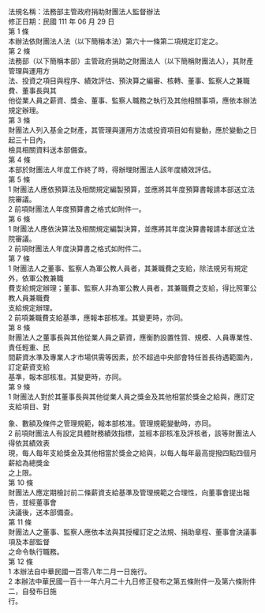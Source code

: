 法規名稱：法務部主管政府捐助財團法人監督辦法  
修正日期：民國 111 年 06 月 29 日  
第 1 條  
本辦法依財團法人法（以下簡稱本法）第六十一條第二項規定訂定之。  
第 2 條  
法務部（以下簡稱本部）主管政府捐助之財團法人（以下簡稱財團法人），其財產管理與運用方  
法、投資之項目與程序、績效評估、預決算之編審、核轉、董事、監察人之兼職費、董事長與其  
他從業人員之薪資、獎金、董事、監察人職務之執行及其他相關事項，應依本辦法規定辦理。  
第 3 條  
財團法人列入基金之財產，其管理與運用方法或投資項目如有變動，應於變動之日起三十日內，  
檢具相關資料送本部備查。  
第 4 條  
本部於財團法人年度工作終了時，得辦理財團法人該年度績效評估。  
第 5 條  
1 財團法人應依預算法及相關規定編製預算，並應將其年度預算書報請本部送立法院審議。  
2 前項財團法人年度預算書之格式如附件一。  
第 6 條  
1 財團法人應依決算法及相關規定編製決算，並應將其年度決算書報請本部送立法院審議。  
2 前項財團法人年度決算書之格式如附件二。  
第 7 條  
1 財團法人之董事、監察人為軍公教人員者，其兼職費之支給，除法規另有規定外，依軍公教兼職  
費支給規定辦理；董事、監察人非為軍公教人員者，其兼職費之支給，得比照軍公教人員兼職費  
支給規定辦理。  
2 前項兼職費支給基準，應報本部核准。其變更時，亦同。  
第 8 條  
財團法人之董事長與其他從業人員之薪資，應衡酌設置性質、規模、人員專業性、責任輕重、民  
間薪資水準及專業人才市場供需等因素，於不超過中央部會特任首長待遇範圍內，訂定薪資支給  
基準，報本部核准。其變更時，亦同。  
第 9 條  
1 財團法人對於其董事長與其他從業人員之獎金及其他相當於獎金之給與，應訂定支給項目、對  


象、數額及條件之管理規範，報本部核准。管理規範變動時，亦同。  
2 前項財團法人有設定具體財務績效指標，並經本部核准及評核者，該等財團法人得依其績效表  
現，每人每年支給獎金及其他相當於獎金之給與，以每人每年最高提撥四點四個月薪給為總獎金  
之上限。  
第 10 條  
財團法人應定期檢討前二條薪資支給基準及管理規範之合理性，向董事會提出報告，並經董事會  
決議後，送本部備查。  
第 11 條  
財團法人之董事、監察人應依本法與其授權訂定之法規、捐助章程、董事會決議事項及本部監督  
之命令執行職務。  
第 12 條  
1 本辦法自中華民國一百零八年二月一日施行。  
2 本辦法中華民國一百十一年六月二十九日修正發布之第五條附件一及第六條附件二，自發布日施  
行。  



